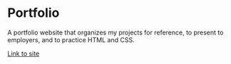 # Portfolio
A portfolio website that organizes my projects for reference, to present to employers, and to practice HTML and CSS.

[Link to site](https://ljpeach.github.io/Portfolio/)